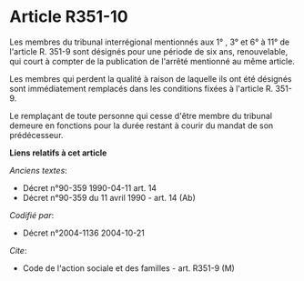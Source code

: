# Article R351-10

Les membres du tribunal interrégional mentionnés aux 1° , 3° et 6° à 11° de l'article R. 351-9 sont désignés pour une période
de six ans, renouvelable, qui court à compter de la publication de l'arrêté mentionné au même article.

Les membres qui perdent la qualité à raison de laquelle ils ont été désignés sont immédiatement remplacés dans les conditions
fixées à l'article R. 351-9.

Le remplaçant de toute personne qui cesse d'être membre du tribunal demeure en fonctions pour la durée restant à courir du
mandat de son prédécesseur.

**Liens relatifs à cet article**

_Anciens textes_:

  - Décret n°90-359 1990-04-11 art. 14
  - Décret n°90-359 du 11 avril 1990 - art. 14 (Ab)

_Codifié par_:

  - Décret n°2004-1136 2004-10-21

_Cite_:

  - Code de l'action sociale et des familles - art. R351-9 (M)
